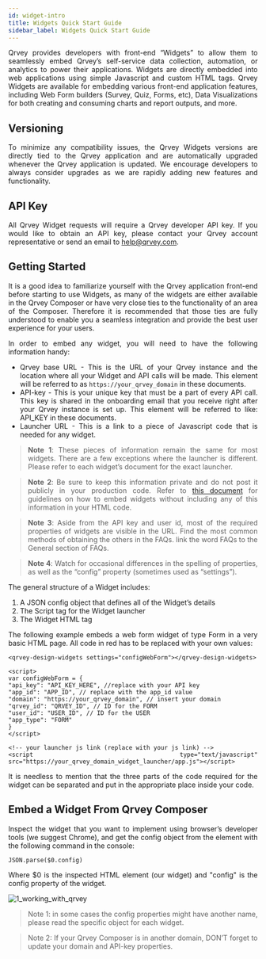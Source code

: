 ```yaml
---
id: widget-intro
title: Widgets Quick Start Guide
sidebar_label: Widgets Quick Start Guide
---
```


<div style="text-align: justify">

Qrvey provides developers with front-end “Widgets” to allow them to seamlessly embed Qrvey’s self-service data collection, automation, or analytics to power their applications. Widgets are directly embedded into web applications using simple Javascript and custom HTML tags. Qrvey Widgets are available for embedding various front-end application features, including Web Form builders (Survey, Quiz, Forms, etc), Data Visualizations for both creating and consuming charts and report outputs, and more.

## Versioning
To minimize any compatibility issues, the Qrvey Widgets versions are directly tied to the Qrvey application and are automatically upgraded whenever the Qrvey application is updated. We encourage developers to always consider upgrades as we are rapidly adding new features and functionality.

## API Key
All Qrvey Widget requests will require a Qrvey developer API key. If you would like to obtain an API key, please contact your Qrvey account representative or send an email to help@qrvey.com.

## Getting Started
It is a good idea to familiarize yourself with the Qrvey application front-end before starting to use Widgets, as many of the widgets are either available in the Qrvey Composer or have very close ties to the functionality of an area of the Composer. Therefore it is recommended that those ties are fully understood to enable you a seamless integration and provide the best user experience for your users. 

In order to embed any widget, you will need to have the following information handy:
- Qrvey base URL - This is the URL of your Qrvey instance and the location where all your Widget and API calls will be made. This element will be referred to as  ```https://your_qrvey_domain``` in these documents. 
- API-key - This is your unique key that must be a part of every API call. This key is shared in the onboarding email that you receive right after your Qrvey instance is set up. This element will be referred to like: API_KEY in these documents.
- Launcher URL - This is a link to a piece of Javascript code that is needed for any widget.


> **Note 1**: These pieces of information remain the same for most widgets. There are a few exceptions where the launcher is different. Please refer to each widget’s document for the exact launcher. 

> **Note 2**: Be sure to keep this information private and do not post it publicly in your production code. Refer to  <a href="/docs/embedding/widgets/widget-intro/#embed-a-widget-from-qrvey-composer "> this document</a> for guidelines on how to embed widgets without including any of this information in your HTML code.

> **Note 3**: Aside from the API key and user id, most of the required properties of widgets are visible in the URL. Find the most common methods of obtaining the others in the FAQs. link the word FAQs to the General section of FAQs.

> **Note 4**: Watch for occasional differences in the spelling of properties, as well as the “config” property (sometimes used as “settings”). 



The general structure of a Widget includes:
1. A JSON config object that defines all of the Widget’s details
2. The Script tag for the Widget launcher
3. The Widget HTML tag

The following example embeds a web form widget of type Form in a very basic  HTML page. All code in red has to be replaced with your own values:


```
<qrvey-design-widgets settings="configWebForm"></qrvey-design-widgets>

<script>
var configWebForm = {
"api_key": "API_KEY_HERE", //replace with your API key
"app_id": "APP_ID", // replace with the app_id value
"domain": "https://your_qrvey_domain", // insert your domain
"qrvey_id": "QRVEY_ID", // ID for the FORM
"user_id": "USER_ID", // ID for the USER
"app_type": "FORM"
}
</script>

<!-- your launcher js link (replace with your js link) -->
<script type="text/javascript" src="https://your_qrvey_domain_widget_launcher/app.js"></script>
```

It is needless to mention that the three parts of the code required for the widget can be separated and put in the appropriate place inside your code.

## Embed a Widget From Qrvey Composer 

Inspect the widget that you want to implement using browser’s developer tools (we suggest Chrome), and get the config object from the element with the following command in the console:

```
JSON.parse($0.config)
```
Where $0 is the inspected HTML element (our widget) and "config" is the config property of the widget.

![1_working_with_qrvey](https://s3.amazonaws.com/cdn.qrvey.com/documentation_assets/embedding/widgets/embed-widget-from-qrvey-composer.png#thumbnail)

> Note 1: in some cases the config properties might have another name, please read the specific object for each widget.

> Note 2: If your Qrvey Composer is in another domain, DON’T forget to update your domain and API-key properties.

